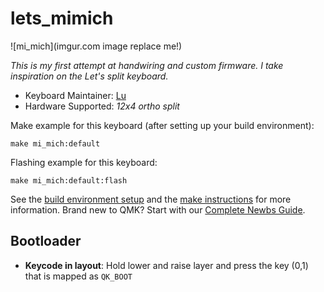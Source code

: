 # lets_mimich

![mi_mich](imgur.com image replace me!)

*This is my first attempt at handwiring and custom firmware. I take inspiration on the Let's split keyboard.*

* Keyboard Maintainer: [Lu](https://github.com/anothermimich)
* Hardware Supported: *12x4 ortho split*

Make example for this keyboard (after setting up your build environment):

    make mi_mich:default

Flashing example for this keyboard:

    make mi_mich:default:flash

See the [build environment setup](https://docs.qmk.fm/#/getting_started_build_tools) and the [make instructions](https://docs.qmk.fm/#/getting_started_make_guide) for more information. Brand new to QMK? Start with our [Complete Newbs Guide](https://docs.qmk.fm/#/newbs).

## Bootloader

* **Keycode in layout**: Hold lower and raise layer and press the key (0,1) that is mapped as `QK_BOOT`
